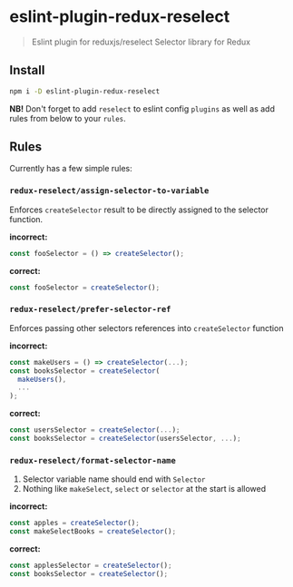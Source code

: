 # eslint-plugin-redux-reselect

> Eslint plugin for reduxjs/reselect Selector library for Redux

## Install

```bash
npm i -D eslint-plugin-redux-reselect
```

**NB!** Don't forget to add `reselect` to eslint config `plugins` as well as add rules from below to your `rules`.

## Rules

Currently has a few simple rules:

### `redux-reselect/assign-selector-to-variable`

Enforces `createSelector` result to be directly assigned to the selector function.

**incorrect:**

```js
const fooSelector = () => createSelector();
```

**correct:**

```js
const fooSelector = createSelector();
```

### `redux-reselect/prefer-selector-ref`

Enforces passing other selectors references into `createSelector` function

**incorrect:**

```js
const makeUsers = () => createSelector(...);
const booksSelector = createSelector(
  makeUsers(),
  ...
);
```

**correct:**

```js
const usersSelector = createSelector(...);
const booksSelector = createSelector(usersSelector, ...);
```

### `redux-reselect/format-selector-name`

1. Selector variable name should end with `Selector`
2. Nothing like `makeSelect`, `select` or `selector` at the start is allowed

**incorrect:**

```js
const apples = createSelector();
const makeSelectBooks = createSelector();
```

**correct:**

```js
const applesSelector = createSelector();
const booksSelector = createSelector();
```
